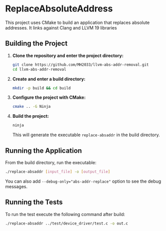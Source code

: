 # ReplaceAbsoluteAddress

This project uses CMake to build an application that replaces absolute addresses. It links against Clang and LLVM 19 libraries

## Building the Project

1. **Clone the repository and enter the project directory:**

   ```bash
   git clone https://github.com/MH2033/llvm-abs-addr-removal.git
   cd llvm-abs-addr-removal
   ```

2. **Create and enter a build directory:**

   ```bash
   mkdir -p build && cd build
   ```

3. **Configure the project with CMake:**

   ```bash
   cmake .. -G Ninja
   ```

4. **Build the project:**

   ```bash
   ninja
   ```

   This will generate the executable `replace-absaddr` in the build directory.

## Running the Application

From the build directory, run the executable:

```bash
./replace-absaddr [input_file] -o [output_file]
```

You can also add `--debug-only="abs-addr-replace"` option to see the debug messages.

## Running the Tests

To run the test execute the following command after build:

```bash
./replace-absaddr ../test/device_driver/test.c -o out.c
```
